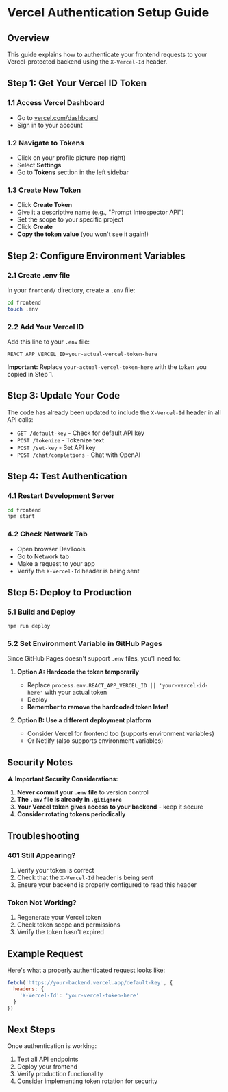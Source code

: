 # Vercel Authentication Setup Guide

## Overview
This guide explains how to authenticate your frontend requests to your Vercel-protected backend using the `X-Vercel-Id` header.

## Step 1: Get Your Vercel ID Token

### 1.1 Access Vercel Dashboard
- Go to [vercel.com/dashboard](https://vercel.com/dashboard)
- Sign in to your account

### 1.2 Navigate to Tokens
- Click on your profile picture (top right)
- Select **Settings**
- Go to **Tokens** section in the left sidebar

### 1.3 Create New Token
- Click **Create Token**
- Give it a descriptive name (e.g., "Prompt Introspector API")
- Set the scope to your specific project
- Click **Create**
- **Copy the token value** (you won't see it again!)

## Step 2: Configure Environment Variables

### 2.1 Create .env file
In your `frontend/` directory, create a `.env` file:

```bash
cd frontend
touch .env
```

### 2.2 Add Your Vercel ID
Add this line to your `.env` file:

```env
REACT_APP_VERCEL_ID=your-actual-vercel-token-here
```

**Important:** Replace `your-actual-vercel-token-here` with the token you copied in Step 1.

## Step 3: Update Your Code

The code has already been updated to include the `X-Vercel-Id` header in all API calls:

- `GET /default-key` - Check for default API key
- `POST /tokenize` - Tokenize text
- `POST /set-key` - Set API key
- `POST /chat/completions` - Chat with OpenAI

## Step 4: Test Authentication

### 4.1 Restart Development Server
```bash
cd frontend
npm start
```

### 4.2 Check Network Tab
- Open browser DevTools
- Go to Network tab
- Make a request to your app
- Verify the `X-Vercel-Id` header is being sent

## Step 5: Deploy to Production

### 5.1 Build and Deploy
```bash
npm run deploy
```

### 5.2 Set Environment Variable in GitHub Pages
Since GitHub Pages doesn't support `.env` files, you'll need to:

1. **Option A: Hardcode the token temporarily**
   - Replace `process.env.REACT_APP_VERCEL_ID || 'your-vercel-id-here'` with your actual token
   - Deploy
   - **Remember to remove the hardcoded token later!**

2. **Option B: Use a different deployment platform**
   - Consider Vercel for frontend too (supports environment variables)
   - Or Netlify (also supports environment variables)

## Security Notes

⚠️ **Important Security Considerations:**

1. **Never commit your `.env` file** to version control
2. **The `.env` file is already in `.gitignore`**
3. **Your Vercel token gives access to your backend** - keep it secure
4. **Consider rotating tokens periodically**

## Troubleshooting

### 401 Still Appearing?
1. Verify your token is correct
2. Check that the `X-Vercel-Id` header is being sent
3. Ensure your backend is properly configured to read this header

### Token Not Working?
1. Regenerate your Vercel token
2. Check token scope and permissions
3. Verify the token hasn't expired

## Example Request

Here's what a properly authenticated request looks like:

```javascript
fetch('https://your-backend.vercel.app/default-key', {
  headers: {
    'X-Vercel-Id': 'your-vercel-token-here'
  }
})
```

## Next Steps

Once authentication is working:
1. Test all API endpoints
2. Deploy your frontend
3. Verify production functionality
4. Consider implementing token rotation for security

